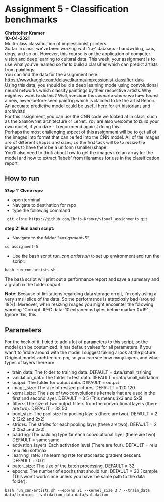 # Assignment 5 - Classification benchmarks
**Christoffer Kramer**  
**10-04-2021**  
Multi-class classification of impressionist painters  
So far in class, we've been working with 'toy' datasets - handwriting, cats, dogs, and so on. However, this course is on the application of computer vision and deep learning to cultural data. This week, your assignment is to use what you've learned so far to build a classifier which can predict artists from paintings.  
You can find the data for the assignment here: https://www.kaggle.com/delayedkarma/impressionist-classifier-data  
Using this data, you should build a deep learning model using convolutional neural networks which classify paintings by their respective artists. Why might we want to do this? Well, consider the scenario where we have found a new, never-before-seen painting which is claimed to be the artist Renoir. An accurate predictive model could be useful here for art historians and archivists!  
For this assignment, you can use the CNN code we looked at in class, such as the ShallowNet architecture or LeNet. You are also welcome to build your own model, if you dare - I recommend against doing this.  
Perhaps the most challenging aspect of this assignment will be to get all of the images into format that can be fed into the CNN model. All of the images are of different shapes and sizes, so the first task will be to resize the images to have them be a uniform (smaller) shape.  
You'll also need to think about how to get the images into an array for the model and how to extract 'labels' from filenames for use in the classification report

## How to run  
**Step 1: Clone repo**  
- open terminal  
- Navigate to destination for repo  
- type the following command  
```console
 git clone https://github.com/Chris-Kramer/visual_assignments.git
```  
**step 2: Run bash script:**  
- Navigate to the folder "assignment-5".  
```console
cd assignment-5
```  
- Use the bash script _run_cnn-artists.sh_ to set up environment and run the script:  
```console
bash run_cnn-artists.sh
```  
The bash script will print out a performance report and save a summary and a graph in the folder _output_.

**Note:** Because of limitations regarding data storage on git, I'm only using a very small slice of the data. So the performance is attrociosly bad (around 18%). Moreover, when resizing images you might encounter the following warning "Corrupt JPEG data: 10 extraneous bytes before marker 0xd9". Ignore this, this   

## Parameters
For the heck of it, I tried to add a lot of parameters to this script, so the model can be costumized. It has default values for all parameters. If you wan't to fiddle around with the model I suggest taking a look at the picture Original_model_architecture.png so you can see how many layers, and what types of layers there are.   

- train_data: The folder to training data. DEFAULT = data/small_training   
- validation_data: The folder to test data. DEFAULT = data/small_validation
- output: The folder for output data. DEFAULT = output
- image_size: The size of resized pictures. DEFAULT = 120 120
- kernel_size: The size of two convolutionals kernels that are used in the first and second layer. DEFAULT = 3 5 (This means 3x3 and 5x5)
- filters: The size of two output filters from the convolutional layers (there are two). DEFAULT = 32 50
- pool_size: The pool size for pooling layers (there are two). DEFAULT = 2 2 (2x2 and 2x2)
- strides: The strides for each pooling layer (there are two). DEFAULT = 2 2 (2x2 and 2x2)
- padding: The padding type for each convolutional layer (there are two). DEFAULT = same same
- activation_layers: Each activation level (There are four). DEFAULT = relu relu relu softmax
- learning_rate: The learning rate for stochastic gradient descent. DEFAULT = 0.01
- batch_size: The size of the batch processing. DEFAULT = 32
- epochs: The number of epochs that should run. DEFAULT = 20
Example (This won't work since unless you have the same path to the data folder). 
```console
bash run_cnn-artists.sh --epochs 21 --kernel_size 3 7 --train_data data/training --validation_data data/validation
```